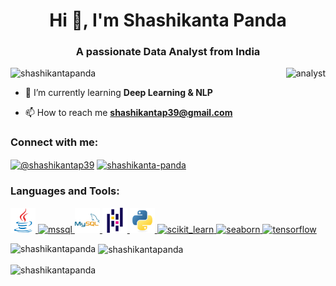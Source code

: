 <h1 align="center">Hi 👋, I'm Shashikanta Panda</h1>
<h3 align="center">A passionate Data Analyst from India</h3>

<img align="right" alt="analyst" widht="400" src="[https://www.bing.com/images/search?view=detailV2&ccid=FnEGiXoc&id=E6CEACE259521C92D72BD2D3DC50BDAF86A6A2F4&thid=OIP.FnEGiXocfjzsb5gcu0gfQgHaFj&mediaurl=https%3a%2f%2fi.pinimg.com%2foriginals%2ffc%2f71%2f63%2ffc71635c7f1b09ed30413f59bb749582.gif&exph=600&expw=800&q=animated+data+analyst+gif&simid=608040131399520394&FORM=IRPRST&ck=7D1483EA8E51BBDE9EA012E3FA318FAC&selectedIndex=1&itb=0](https://capturly.com/blog/wp-content/uploads/2018/02/Data-Website-Analytics.gif)">

<p align="left"> <img src="https://komarev.com/ghpvc/?username=shashikantapanda&label=Profile%20views&color=0e75b6&style=flat" alt="shashikantapanda" /> </p>

- 🌱 I’m currently learning **Deep Learning & NLP**

- 📫 How to reach me **shashikantap39@gmail.com**

<h3 align="left">Connect with me:</h3>
<p align="left">
<a href="https://twitter.com/@shashikantap39" target="blank"><img align="center" src="https://raw.githubusercontent.com/rahuldkjain/github-profile-readme-generator/master/src/images/icons/Social/twitter.svg" alt="@shashikantap39" height="30" width="40" /></a>
<a href="https://linkedin.com/in/shashikanta-panda" target="blank"><img align="center" src="https://raw.githubusercontent.com/rahuldkjain/github-profile-readme-generator/master/src/images/icons/Social/linked-in-alt.svg" alt="shashikanta-panda" height="30" width="40" /></a>
</p>

<h3 align="left">Languages and Tools:</h3>
<p align="left"> <a href="https://www.java.com" target="_blank" rel="noreferrer"> <img src="https://raw.githubusercontent.com/devicons/devicon/master/icons/java/java-original.svg" alt="java" width="40" height="40"/> </a> <a href="https://www.microsoft.com/en-us/sql-server" target="_blank" rel="noreferrer"> <img src="https://www.svgrepo.com/show/303229/microsoft-sql-server-logo.svg" alt="mssql" width="40" height="40"/> </a> <a href="https://www.mysql.com/" target="_blank" rel="noreferrer"> <img src="https://raw.githubusercontent.com/devicons/devicon/master/icons/mysql/mysql-original-wordmark.svg" alt="mysql" width="40" height="40"/> </a> <a href="https://pandas.pydata.org/" target="_blank" rel="noreferrer"> <img src="https://raw.githubusercontent.com/devicons/devicon/2ae2a900d2f041da66e950e4d48052658d850630/icons/pandas/pandas-original.svg" alt="pandas" width="40" height="40"/> </a> <a href="https://www.python.org" target="_blank" rel="noreferrer"> <img src="https://raw.githubusercontent.com/devicons/devicon/master/icons/python/python-original.svg" alt="python" width="40" height="40"/> </a> <a href="https://scikit-learn.org/" target="_blank" rel="noreferrer"> <img src="https://upload.wikimedia.org/wikipedia/commons/0/05/Scikit_learn_logo_small.svg" alt="scikit_learn" width="40" height="40"/> </a> <a href="https://seaborn.pydata.org/" target="_blank" rel="noreferrer"> <img src="https://seaborn.pydata.org/_images/logo-mark-lightbg.svg" alt="seaborn" width="40" height="40"/> </a> <a href="https://www.tensorflow.org" target="_blank" rel="noreferrer"> <img src="https://www.vectorlogo.zone/logos/tensorflow/tensorflow-icon.svg" alt="tensorflow" width="40" height="40"/> </a> </p>

<p><img align="left" src="https://github-readme-stats.vercel.app/api/top-langs?username=shashikantapanda&show_icons=true&locale=en&layout=compact" alt="shashikantapanda" /></p>

<p>&nbsp;<img align="center" src="https://github-readme-stats.vercel.app/api?username=shashikantapanda&show_icons=true&locale=en" alt="shashikantapanda" /></p>

<p><img align="center" src="https://github-readme-streak-stats.herokuapp.com/?user=shashikantapanda&" alt="shashikantapanda" /></p>

<!---
shashikantapanda/shashikantapanda is a ✨ special ✨ repository because its `README.md` (this file) appears on your GitHub profile.
You can click the Preview link to take a look at your changes.
--->
